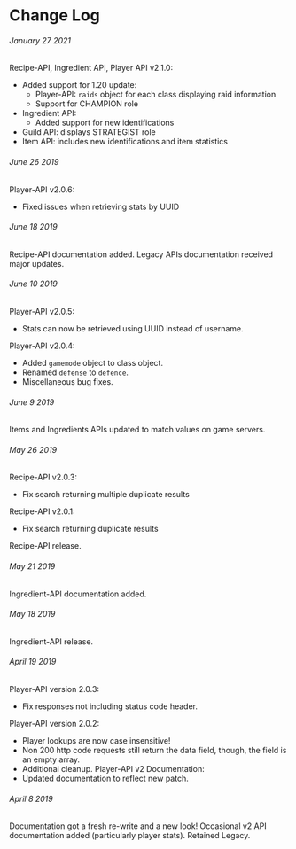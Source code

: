 # Change Log
###### January 27 2021
Recipe-API, Ingredient API, Player API v2.1.0:
* Added support for 1.20 update:
  * Player-API: `raids` object for each class displaying raid information
  * Support for CHAMPION role
* Ingredient API:
  * Added support for new identifications
* Guild API: displays STRATEGIST role 
* Item API: includes new identifications and item statistics

###### June 26 2019
Player-API v2.0.6:
* Fixed issues when retrieving stats by UUID

###### June 18 2019
Recipe-API documentation added.
Legacy APIs documentation received major updates.

###### June 10 2019
Player-API v2.0.5:
* Stats can now be retrieved using UUID instead of username.

Player-API v2.0.4:
* Added `gamemode` object to class object.
* Renamed `defense` to `defence`.
* Miscellaneous bug fixes.

###### June 9 2019
Items and Ingredients APIs updated to match values on game servers.

###### May 26 2019
Recipe-API v2.0.3:
* Fix search returning multiple duplicate results

Recipe-API v2.0.1:
* Fix search returning duplicate results

Recipe-API release.

###### May 21 2019
Ingredient-API documentation added.

###### May 18 2019
Ingredient-API release.

###### April 19 2019
Player-API version 2.0.3:
* Fix responses not including status code header.

Player-API version 2.0.2:
* Player lookups are now case insensitive!
* Non 200 http code requests still return the data field, though, the field is an empty array.
* Additional cleanup.
Player-API v2 Documentation:
* Updated documentation to reflect new patch.

###### April 8 2019
Documentation got a fresh re-write and a new look! Occasional v2 API documentation added (particularly player stats). Retained Legacy.
